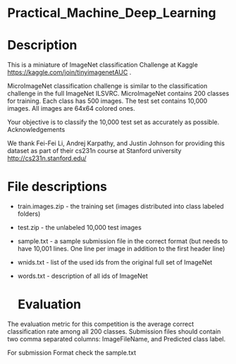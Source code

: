 # Practical_Machine_Deep_Learning

   # Description #

This is a miniature of ImageNet classification Challenge at Kaggle https://kaggle.com/join/tinyimagenetAUC .

MicroImageNet classification challenge is similar to the classification challenge in the full ImageNet ILSVRC. MicroImageNet contains 200 classes for training. Each class has 500 images. The test set contains 10,000 images. All images are 64x64 colored ones.

Your objective is to classify the 10,000 test set as accurately as possible.
Acknowledgements

We thank Fei-Fei Li, Andrej Karpathy, and Justin Johnson for providing this dataset as part of their cs231n course at Stanford university http://cs231n.stanford.edu/

   # File descriptions #

 * train.images.zip - the training set (images distributed into class labeled folders)
 * test.zip - the unlabeled 10,000 test images
 * sample.txt - a sample submission file in the correct format (but needs to have 10,001 lines. One line per image in addition to the first header line)
 * wnids.txt - list of the used ids from the original full set of ImageNet
 * words.txt - description of all ids of ImageNet




   # Evaluation #

  The evaluation metric for this competition is the average correct classification rate among all 200 classes. Submission files should contain two comma separated columns: ImageFileName, and Predicted class label.

  For submission Format check the sample.txt
